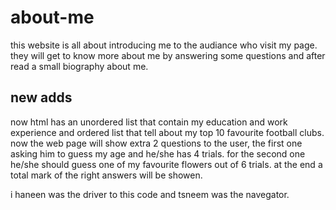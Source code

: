 # about-me
this website is all about introducing me to the audiance who visit my page. they will get to know more about me by answering some questions and after read a small biography about me.

## new adds
now html has an unordered list that contain my education and work experience and ordered list that tell about my top 10 favourite football clubs. 
now the web page will show extra 2 questions to the user, the first one asking him to guess my age and he/she has 4 trials.
for the second one he/she should guess one of my favourite flowers out of 6 trials.
at the end a total mark of the right answers will be showen. 

i haneen was the driver to this code 
and tsneem was the navegator.